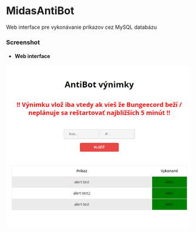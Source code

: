 # MidasAntiBot
Web interface pre vykonávanie príkazov cez MySQL databázu

### Screenshot
* #### Web interface
![Sreenshot Web Interface](AntiBot_Web_Screenshot.png)
